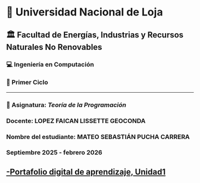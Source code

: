 # 🏫 Universidad Nacional de Loja
## 🏛️ Facultad de Energías, Industrias y Recursos Naturales No Renovables  

### 💻 Ingeniería en Computación  
### 📘 Primer Ciclo  

---
### 🧩 Asignatura: *Teoría de la Programación*  
### Docente: LOPEZ FAICAN LISSETTE GEOCONDA 
### Nombre del estudiante: MATEO SEBASTIÁN PUCHA CARRERA

###           Septiembre 2025 - febrero 2026
## [-Portafolio digital de aprendizaje, Unidad1](index.md)
